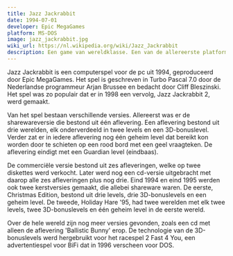 ```yaml
---
title: Jazz Jackrabbit
date: 1994-07-01
developer: Epic MegaGames
platform: MS-DOS
image: jazz_jackrabbit.jpg
wiki_url: https://nl.wikipedia.org/wiki/Jazz_Jackrabbit
description: Een game van wereldklasse. Een van de allereerste platform games die dezelfde snelheid kon behalen als soortgelijke console games. Geprogrammeerd door Arjan Brussee, de mede oprichter van LostBoys, het latere Guerilla Games.
---
```


Jazz Jackrabbit is een computerspel voor de pc uit 1994, geproduceerd door Epic MegaGames. Het spel is geschreven in Turbo Pascal 7.0 door de Nederlandse programmeur Arjan Brussee en bedacht door Cliff Bleszinski. Het spel was zo populair dat er in 1998 een vervolg, Jazz Jackrabbit 2, werd gemaakt.

Van het spel bestaan verschillende versies. Allereerst was er de sharewareversie die bestond uit één aflevering. Een aflevering bestond uit drie werelden, elk onderverdeeld in twee levels en een 3D-bonuslevel. Verder zat er in iedere aflevering nog één geheim level dat bereikt kon worden door te schieten op een rood bord met een geel vraagteken. De aflevering eindigt met een Guardian level (eindbaas).

De commerciële versie bestond uit zes afleveringen, welke op twee diskettes werd verkocht. Later werd nog een cd-versie uitgebracht met daarop alle zes afleveringen plus nog drie. Eind 1994 en eind 1995 werden ook twee kerstversies gemaakt, die allebei shareware waren. De eerste, Christmas Edition, bestond uit drie levels, drie 3D-bonuslevels en een geheim level. De tweede, Holiday Hare '95, had twee werelden met elk twee levels, twee 3D-bonuslevels en één geheim level in de eerste wereld.

Over de hele wereld zijn nog meer versies gevonden, zoals een cd met alleen de aflevering 'Ballistic Bunny' erop. De technologie van de 3D-bonuslevels werd hergebruikt voor het racespel 2 Fast 4 You, een advertentiespel voor BiFi dat in 1996 verscheen voor DOS.